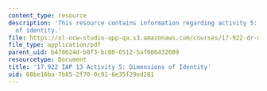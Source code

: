 ```yaml
---
content_type: resource
description: 'This resource contains information regarding activity 5: dimensions
  of identity.'
file: https://ol-ocw-studio-app-qa.s3.amazonaws.com/courses/17-922-dr-martin-luther-king-jr-iap-design-seminar-january-iap-2013/68be16ba7b852f700c916e35f29ed281_MIT17_922IAP13_Activity5.pdf
file_type: application/pdf
parent_uid: b478624d-b8f3-bc08-6512-5af606432609
resourcetype: Document
title: '17.922 IAP 13 Activity 5: Dimensions of Identity'
uid: 68be16ba-7b85-2f70-0c91-6e35f29ed281
---
```


